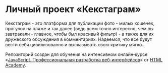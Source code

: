 # Личный проект «Кекстаграм»

Кекстаграм - это платформа для публикации фото - милых кошечек, прогулок на пляже и так далее (ведь всем точно интересно, чем вы завтракали - главное, чтобы был красивый фильтр) - а также для их дружеского обсуждения в комментариях. Надеемся, что все будут вести себя цивилизованно и высказывать свою критику мягко...

Репозиторий создан для обучения на интенсивном онлайн‑курсе «[JavaScript. Профессиональная разработка веб-интерфейсов](https://htmlacademy.ru/intensive/javascript)» от [HTML Academy](https://htmlacademy.ru).
